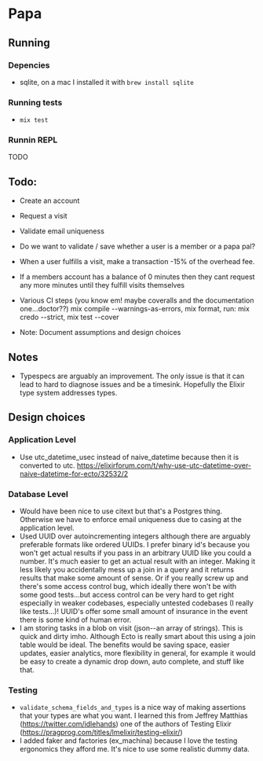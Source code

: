 # Papa

## Running

### Depencies

- sqlite, on a mac I installed it with `brew install sqlite`

### Running tests

- `mix test`

### Runnin REPL

TODO

## Todo:

- Create an account
- Request a visit
- Validate email uniqueness
- Do we want to validate / save whether a user is a member or a papa pal?
- When a user fulfills a visit, make a transaction -15% of the overhead fee.
- If a members account has a balance of 0 minutes then they cant request any more minutes until they fulfill visits themselves
- Various CI steps (you know em! maybe coveralls and the documentation one...doctor??) mix compile --warnings-as-errors, mix format, run: mix credo --strict, mix test --cover

- Note: Document assumptions and design choices

## Notes

- Typespecs are arguably an improvement. The only issue is that it can lead to hard to diagnose issues and be a timesink. Hopefully the Elixir type system addresses types.

## Design choices

### Application Level

- Use utc_datetime_usec instead of naive_datetime because then it is converted to utc. https://elixirforum.com/t/why-use-utc-datetime-over-naive-datetime-for-ecto/32532/2

### Database Level

- Would have been nice to use citext but that's a Postgres thing. Otherwise we have to enforce email uniqueness due to casing at the application level.
- Used UUID over autoincrementing integers although there are arguably preferable formats like ordered UUIDs. I prefer binary id's because you won't get actual results if you pass in an arbitrary UUID like you could a number. It's much easier to get an actual result with an integer. Making it less likely you accidentally mess up a join in a query and it returns results that make some amount of sense. Or if you really screw up and there's some access control bug, which ideally there won't be with some good tests...but access control can be very hard to get right especially in weaker codebases, especially untested codebases (I really like tests...)! UUID's offer some small amount of insurance in the event there is some kind of human error.
- I am storing tasks in a blob on visit (json--an array of strings). This is quick and dirty imho. Although Ecto is really smart about this using a join table would be ideal. The benefits would be saving space, easier updates, easier analytics, more flexibility in general, for example it would be easy to create a dynamic drop down, auto complete, and stuff like that.

### Testing

- `validate_schema_fields_and_types` is a nice way of making assertions that your types are what you want. I learned this from Jeffrey Matthias (https://twitter.com/idlehands) one of the authors of Testing Elixir (https://pragprog.com/titles/lmelixir/testing-elixir/)
- I added faker and factories (ex_machina) because I love the testing ergonomics they afford me. It's nice to use some realistic dummy data.
